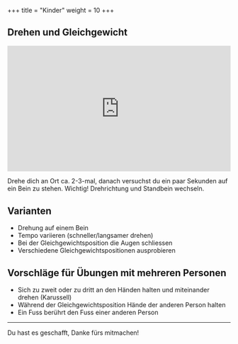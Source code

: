 +++
title = "Kinder"
weight = 10
+++

## Drehen und Gleichgewicht

<div style="padding:56.25% 0 0 0;position:relative;"><iframe src="https://player.vimeo.com/video/1022811040?h=47c1dd47f6&amp;badge=0&amp;autopause=0&amp;player_id=0&amp;app_id=58479" frameborder="0" allow="autoplay; fullscreen; picture-in-picture; clipboard-write" style="position:absolute;top:0;left:0;width:100%;height:100%;" title="03-06-Übung - Excercice 6"></iframe></div><script src="https://player.vimeo.com/api/player.js"></script>

Drehe dich an Ort ca. 2-3-mal, danach versuchst du ein paar Sekunden auf ein Bein zu stehen.
Wichtig! Drehrichtung und Standbein wechseln.

## Varianten

- Drehung auf einem Bein
- Tempo variieren (schneller/langsamer drehen)
- Bei der Gleichgewichtsposition die Augen schliessen
- Verschiedene Gleichgewichtspositionen ausprobieren


## Vorschläge für Übungen mit mehreren Personen

- Sich zu zweit oder zu dritt an den Händen halten und miteinander drehen (Karussell)
- Während der Gleichgewichtsposition Hände der anderen Person halten
- Ein Fuss berührt den Fuss einer anderen Person

----

Du hast es geschafft, Danke fürs mitmachen!